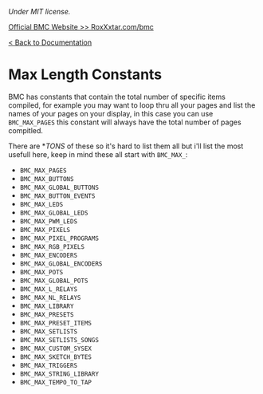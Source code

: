 *Under MIT license.*

[Official BMC Website >> RoxXxtar.com/bmc](https://www.roxxxtar.com/bmc)

[< Back to Documentation](README.md)

# Max Length Constants

BMC has constants that contain the total number of specific items compiled, for example you may want to loop thru all your pages and list the names of your pages on your display, in this case you can use `BMC_MAX_PAGES` this constant will always have the total number of pages compitled.

There are **TONS* of these so it's hard to list them all but i'll list the most usefull here, keep in mind these all start with `BMC_MAX_`:

- `BMC_MAX_PAGES`
- `BMC_MAX_BUTTONS`
- `BMC_MAX_GLOBAL_BUTTONS`
- `BMC_MAX_BUTTON_EVENTS`
- `BMC_MAX_LEDS`
- `BMC_MAX_GLOBAL_LEDS`
- `BMC_MAX_PWM_LEDS`
- `BMC_MAX_PIXELS`
- `BMC_MAX_PIXEL_PROGRAMS`
- `BMC_MAX_RGB_PIXELS`
- `BMC_MAX_ENCODERS`
- `BMC_MAX_GLOBAL_ENCODERS`
- `BMC_MAX_POTS`
- `BMC_MAX_GLOBAL_POTS`
- `BMC_MAX_L_RELAYS`
- `BMC_MAX_NL_RELAYS`
- `BMC_MAX_LIBRARY`
- `BMC_MAX_PRESETS`
- `BMC_MAX_PRESET_ITEMS`
- `BMC_MAX_SETLISTS`
- `BMC_MAX_SETLISTS_SONGS`
- `BMC_MAX_CUSTOM_SYSEX`
- `BMC_MAX_SKETCH_BYTES`
- `BMC_MAX_TRIGGERS`
- `BMC_MAX_STRING_LIBRARY`
- `BMC_MAX_TEMPO_TO_TAP`

